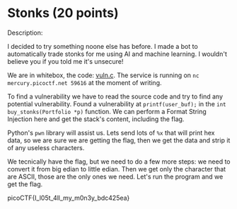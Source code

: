 # Stonks (20 points)

Description:

I decided to try something noone else has before. I made a bot to automatically trade stonks for me using AI and machine learning. I wouldn't believe you if you told me it's unsecure!

We are in whitebox, the code: [vuln.c](https://mercury.picoctf.net/static/a4ce675e8f85190152d66014c9eebd7e/vuln.c).
The service is running on `nc mercury.picoctf.net 59616` at the moment of writing.

To find a vulnerability we have to read the source code and try to find any potential vulnerability. Found a vulnerability at `printf(user_buf);` in the `int buy_stonks(Portfolio *p)` function. We can perform a Format String Injection here and get the stack's content, including the flag.

Python's `pwn` library will assist us. Lets send lots of `%x` that will print hex data, so we are sure we are getting the flag, then we get the data and strip it of any useless characters.

We tecnically have the flag, but we need to do a few more steps: we need to convert it from big edian to little edian. Then we get only the character that are ASCII, those are the only ones we need. Let's run the program and we get the flag.

picoCTF{I_l05t_4ll_my_m0n3y_bdc425ea}